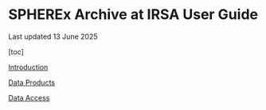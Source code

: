 # SPHEREx Archive at IRSA User Guide
Last updated 13 June 2025

[toc]

[Introduction](https://github.com/IPAC-SW/SPHEREx-archive-documentation/blob/main/documentation/spherex_intro.md)

[Data Products](https://github.com/IPAC-SW/SPHEREx-archive-documentation/blob/main/documentation/spherex_data_products.md)

[Data Access](https://github.com/IPAC-SW/SPHEREx-archive-documentation/blob/main/documentation/spherex_data_access.md)


